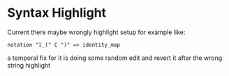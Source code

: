 # Syntax Highlight

Current there maybe wrongly highlight setup for example like:

```
notation "𝟙_(" C ")" => identity_map
```

a temporal fix for it is doing some random edit and revert it after the wrong string highlight
